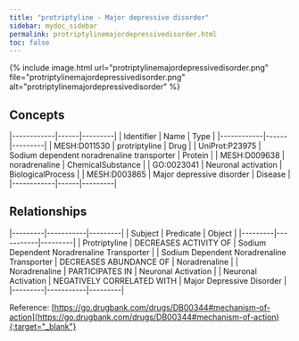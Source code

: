 ```yaml
---
title: "protriptyline - Major depressive disorder"
sidebar: mydoc_sidebar
permalink: protriptylinemajordepressivedisorder.html
toc: false 
---
```


{% include image.html url="protriptylinemajordepressivedisorder.png" file="protriptylinemajordepressivedisorder.png" alt="protriptylinemajordepressivedisorder" %}

## Concepts

|------------|------|---------|
| Identifier | Name | Type    |
|------------|------|---------|
| MESH:D011530 | protriptyline | Drug |
| UniProt:P23975 | Sodium dependent noradrenaline transporter | Protein |
| MESH:D009638 | noradrenaline | ChemicalSubstance |
| GO:0023041 | Neuronal activation | BiologicalProcess |
| MESH:D003865 | Major depressive disorder | Disease |
|------------|------|---------|

## Relationships

|---------|-----------|---------|
| Subject | Predicate | Object  |
|---------|-----------|---------|
| Protriptyline | DECREASES ACTIVITY OF | Sodium Dependent Noradrenaline Transporter |
| Sodium Dependent Noradrenaline Transporter | DECREASES ABUNDANCE OF | Noradrenaline |
| Noradrenaline | PARTICIPATES IN | Neuronal Activation |
| Neuronal Activation | NEGATIVELY CORRELATED WITH | Major Depressive Disorder |
|---------|-----------|---------|

Reference: [https://go.drugbank.com/drugs/DB00344#mechanism-of-action](https://go.drugbank.com/drugs/DB00344#mechanism-of-action){:target="_blank"}
